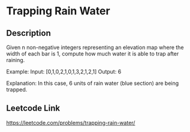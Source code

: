 # Trapping Rain Water

## Description
Given n non-negative integers representing an elevation map where the width of each bar is 1, compute how much water it is able to trap after raining.

Example:
Input: [0,1,0,2,1,0,1,3,2,1,2,1]
Output: 6

Explanation:
In this case, 6 units of rain water (blue section) are being trapped.

## Leetcode Link
https://leetcode.com/problems/trapping-rain-water/